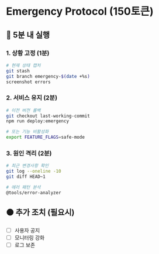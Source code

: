 # Emergency Protocol (150토큰)

## 🔴 5분 내 실행

### 1. 상황 고정 (1분)
```bash
# 현재 상태 캡처
git stash
git branch emergency-$(date +%s)
screenshot errors
```

### 2. 서비스 유지 (2분)
```bash
# 이전 버전 롤백
git checkout last-working-commit
npm run deploy:emergency

# 또는 기능 비활성화
export FEATURE_FLAGS=safe-mode
```

### 3. 원인 격리 (2분)
```bash
# 최근 변경사항 확인
git log --oneline -10
git diff HEAD~1

# 에러 패턴 분석
@tools/error-analyzer
```

## 🟠 추가 조치 (필요시)
- [ ] 사용자 공지
- [ ] 모니터링 강화
- [ ] 로그 보존

## 🔄 복구 시작
안정화 확인 → @detailed/recovery-plan